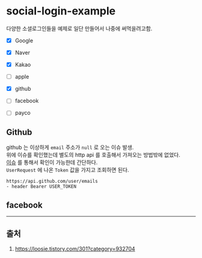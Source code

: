 # social-login-example

다양한 소셜로그인들을 예제로 일단 만들어서 나중에 써먹을려고함.  

* [x] Google
* [x] Naver
* [x] Kakao
* [ ] apple
* [x] github
* [ ] facebook
* [ ] payco


## Github

github 는 이상하게 `email` 주소가 `null` 로 오는 이슈 발생.   
위에 이슈를 확인했는데 별도의 http api 를 호출해서 가져오는 방법밖에 없었다.  
[이슈](https://github.com/nextauthjs/next-auth/issues/374) 를 통해서 확인이 가능한데 간단하다.  
`UserRequest` 에 나온 `Token` 값을 가지고 조회하면 된다.  
```
https://api.github.com/user/emails
- header Bearer USER_TOKEN 
```

## facebook 

***

## 출처

1. https://loosie.tistory.com/301?category=932704
